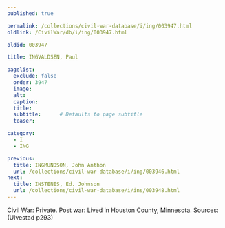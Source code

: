 ```yaml
---
published: true

permalink: /collections/civil-war-database/i/ing/003947.html
oldlink: /CivilWar/db/i/ing/003947.html

oldid: 003947

title: INGVALDSEN, Paul

pagelist:
  exclude: false
  order: 3947
  image: 
  alt:
  caption:
  title:
  subtitle:      # Defaults to page subtitle
  teaser:

category: 
  - I 
  - ING

previous:
  title: INGMUNDSON, John Anthon
  url: /collections/civil-war-database/i/ing/003946.html  
next:
  title: INSTENES, Ed. Johnson
  url: /collections/civil-war-database/i/ins/003948.html   
---
```

Civil War: Private. Post war: Lived in Houston County, Minnesota. Sources: (Ulvestad p293)